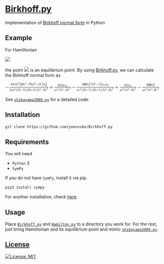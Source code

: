 # [Birkhoff.py](https://github.com/yonesuke/Birkhoff.py)

Implementation of [Birkhoff normal form](https://encyclopediaofmath.org/wiki/Birkhoff_normal_form) in 
Python

## Example

For Hamiltonian

<img src="https://latex.codecogs.com/gif.latex?H=\frac{1}{4}p_{r}^{2}+\frac{\omega^{2}}{4r^{2}}+\frac{\alpha+2}{4\alpha}p_{z}^{2}-\frac{1}{2\alpha r}-\frac{2}{\sqrt{r^{2}+z^{2}}},"/>

the point <img src="https://latex.codecogs.com/gif.latex?(p_r,p_z,r,z)=(0,0,\omega^{2}\alpha/(4\alpha+1),0)"/> is an equilibrium point.
By using [Birkhoff.py](https://github.com/yonesuke/Birkhoff.py), we can calculate the Birkhoff normal form as

![Birkhoff normal form](figure/shibayama2009.png)

See [`shibayama2009.py`](shibayama2009.py) for a detailed code.

## Installation
```bash
git clone https://github.com/yoensuke/Birkhoff.py
```

## Requirements

You will need
 * `Python` 3
 * `SymPy`

If you do not have `SymPy`, install it via pip.
```bash
pip3 install sympy
```
For another installation, check [here](https://docs.sympy.org/latest/install.html).

## Usage

Place [`Birkhoff.py`](Birkhoff.py) and [`Hamilton.py`](Hamilton.py) to a directory you work for.
For the rest, just bring Hamiltonian and its equilibrium point and mimic [`shibayama2009.py`](shibayama2009.py).



## [License](LICENSE)
[![License: MIT](https://img.shields.io/badge/License-MIT-yellow.svg)](https://opensource.org/licenses/MIT)
